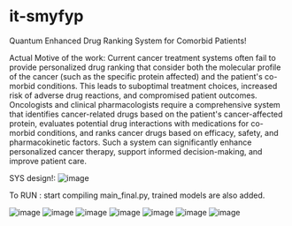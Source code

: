 # it-smyfyp
Quantum Enhanced Drug Ranking System for Comorbid Patients!


Actual Motive of the work:
Current cancer treatment systems often fail to provide personalized drug ranking that consider both the molecular profile of the cancer (such as the specific protein affected) and the patient's co-morbid conditions. This leads to suboptimal treatment choices, increased risk of adverse drug reactions, and compromised patient outcomes. Oncologists and clinical pharmacologists require a comprehensive system that identifies cancer-related drugs based on the patient's cancer-affected protein, evaluates potential drug interactions with medications for co-morbid conditions, and ranks cancer drugs based on efficacy, safety, and pharmacokinetic factors. Such a system can significantly enhance personalized cancer therapy, support informed decision-making, and improve patient care.


SYS design!:
![image](https://github.com/user-attachments/assets/f021c03b-f030-4936-a751-e34603617519)


To RUN : start compiling main_final.py, trained models are also added.

![image](https://github.com/user-attachments/assets/e995fcdf-3f44-4725-acdc-6a0958cfd462)
![image](https://github.com/user-attachments/assets/0879062d-c0c5-4f3b-9722-3a31827cf558)
![image](https://github.com/user-attachments/assets/702ad876-d7f8-4968-b595-9f7ec4a050a1)
![image](https://github.com/user-attachments/assets/8907b7a0-97e8-4601-ba76-9d8c367955c9)
![image](https://github.com/user-attachments/assets/823bf78d-c537-43aa-b120-3e29a112e7f7)
![image](https://github.com/user-attachments/assets/0fda5101-928a-4ab6-b799-593e0e751efd)
![image](https://github.com/user-attachments/assets/fb2937c8-4331-4087-89d0-5cae3fe2459e)









